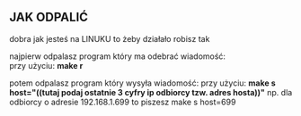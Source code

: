 ## JAK ODPALIĆ

dobra jak jesteś na LINUKU to żeby działało robisz tak

najpierw odpalasz program który ma odebrać wiadomość:  
przy użyciu: **make r**

potem odpalasz program który wysyła wiadomość:
przy użyciu: **make s host="((tutaj podaj ostatnie 3 cyfry ip odbiorcy tzw. adres hosta))"**
np. dla odbiorcy o adresie 192.168.1.699 to piszesz make s host=699
